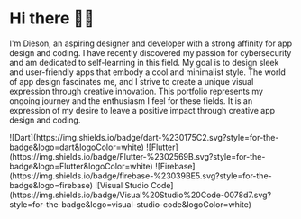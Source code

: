 # Hi there ✋🏿

I'm Dieson, an aspiring designer and developer with a strong affinity for app design and coding. I have recently discovered my passion for cybersecurity and am dedicated to self-learning in this field.
My goal is to design sleek and user-friendly apps that embody a cool and minimalist style. The world of app design fascinates me, and I strive to create a unique visual expression through creative innovation.
This portfolio represents my ongoing journey and the enthusiasm I feel for these fields. It is an expression of my desire to leave a positive impact through creative app design and coding.

<p align="left">
![Dart](https://img.shields.io/badge/dart-%230175C2.svg?style=for-the-badge&logo=dart&logoColor=white)
![Flutter](https://img.shields.io/badge/Flutter-%2302569B.svg?style=for-the-badge&logo=Flutter&logoColor=white)
![Firebase](https://img.shields.io/badge/firebase-%23039BE5.svg?style=for-the-badge&logo=firebase)
![Visual Studio Code](https://img.shields.io/badge/Visual%20Studio%20Code-0078d7.svg?style=for-the-badge&logo=visual-studio-code&logoColor=white)
</p>
